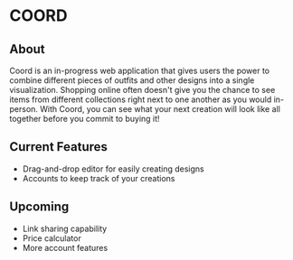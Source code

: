 # COORD

## About
Coord is an in-progress web application that gives users the power to combine different pieces of outfits and other designs into a single visualization. Shopping online often doesn't give you the chance to see items from different collections right next to one another as you would in-person. With Coord, you can see what your next creation will look like all together before you commit to buying it! 

## Current Features
* Drag-and-drop editor for easily creating designs
* Accounts to keep track of your creations

## Upcoming
* Link sharing capability
* Price calculator
* More account features
